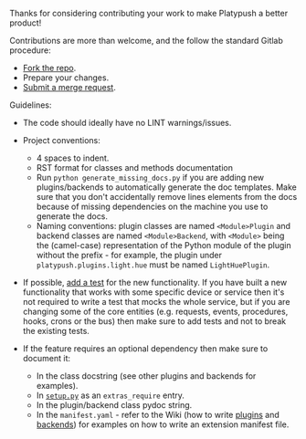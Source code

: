 Thanks for considering contributing your work to make Platypush a better product!

Contributions are more than welcome, and the follow the standard Gitlab procedure:

- [Fork the repo](https://git.platypush.tech/platypush/platypush).
- Prepare your changes.
- [Submit a merge request](https://git.platypush.tech/platypush/platypush/-/merge_requests).

Guidelines:

- The code should ideally have no LINT warnings/issues.

- Project conventions:
  - 4 spaces to indent.
  - RST format for classes and methods documentation 
  - Run `python generate_missing_docs.py` if you are adding new plugins/backends to automatically
    generate the doc templates. Make sure that you don't accidentally remove lines elements from
    the docs because of missing dependencies on the machine you use to generate the docs.
  - Naming conventions: plugin classes are named `<Module>Plugin` and backend classes are
    named `<Module>Backend`, with `<Module>` being the (camel-case) representation of the
    Python module of the plugin without the prefix - for example, the plugin under
    `platypush.plugins.light.hue` must be named `LightHuePlugin`.

- If possible, [add a test](https://git.platypush.tech/platypush/platypush/-/tree/master/tests)
  for the new functionality. If you have built a new functionality that works with some specific
  device or service then it's not required to write a test that mocks the whole service, but if
  you are changing some of the core entities (e.g. requests, events, procedures, hooks, crons
  or the bus) then make sure to add tests and not to break the existing tests.

- If the feature requires an optional dependency then make sure to document it:

  - In the class docstring (see other plugins and backends for examples).
  - In [`setup.py`](https://git.platypush.tech/platypush/platypush/-/blob/master/setup.py#L72) as
    an `extras_require` entry.
  - In the plugin/backend class pydoc string.
  - In the `manifest.yaml` - refer to the Wiki (how to write
    [plugins](https://git.platypush.tech/platypush/platypush/wiki/Writing-your-own-plugins)
    and [backends](https://git.platypush.tech/platypush/platypush/wiki/Writing-your-own-backends))
    for examples on how to write an extension manifest file.
